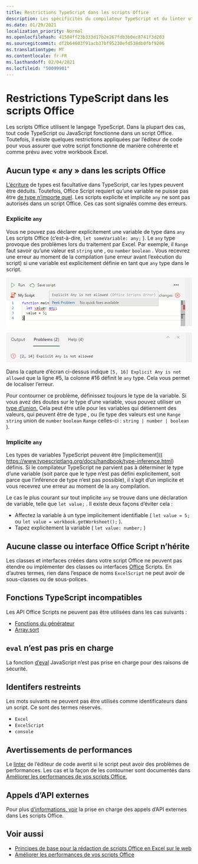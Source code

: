 ```yaml
---
title: Restrictions TypeScript dans les scripts Office
description: Les spécificités du compilateur TypeScript et du linter utilisés par l’éditeur de code de scripts Office.
ms.date: 01/29/2021
localization_priority: Normal
ms.openlocfilehash: 41584ff23b333d17b2e267fdb3b0ec8741f3d203
ms.sourcegitcommit: df2b64603f91acb37bf95230efd538db0fbf9206
ms.translationtype: MT
ms.contentlocale: fr-FR
ms.lasthandoff: 02/04/2021
ms.locfileid: "50099901"
---
```

# <a name="typescript-restrictions-in-office-scripts"></a>Restrictions TypeScript dans les scripts Office

Les scripts Office utilisent le langage TypeScript. Dans la plupart des cas, tout code TypeScript ou JavaScript fonctionne dans un script Office. Toutefois, il existe quelques restrictions appliquées par l’éditeur de code pour vous assurer que votre script fonctionne de manière cohérente et comme prévu avec votre workbook Excel.

## <a name="no-any-type-in-office-scripts"></a>Aucun type « any » dans les scripts Office

[L’écriture](https://www.typescriptlang.org/docs/handbook/typescript-in-5-minutes.html) de types est facultative dans TypeScript, car les types peuvent être déduits. Toutefois, Office Script requiert qu’une variable ne puisse pas être [de type n’importe quel](https://www.typescriptlang.org/docs/handbook/basic-types.html#any). Les scripts explicite et implicite `any` ne sont pas autorisés dans un script Office. Ces cas sont signalés comme des erreurs.

### <a name="explicit-any"></a>Explicite `any`

Vous ne pouvez pas déclarer explicitement une variable de type dans `any` Les scripts Office (c’est-à-dire, `let someVariable: any;` ). Le `any` type provoque des problèmes lors du traitement par Excel. Par exemple, il `Range` faut savoir qu’une valeur est `string` une , ou `number` `boolean` . Vous recevrez une erreur au moment de la compilation (une erreur avant l’exécution du script) si une variable est explicitement définie en tant que `any` type dans le script.

![Message explicite dans le texte de pointeur de l’éditeur de code](../images/explicit-any-editor-message.png)

![Erreur explicite dans la fenêtre de console](../images/explicit-any-error-message.png)

Dans la capture d’écran ci-dessus indique `[5, 16] Explicit Any is not allowed` que la ligne #5, la colonne #16 définit le `any` type. Cela vous permet de localiser l’erreur.

Pour contourner ce problème, définissez toujours le type de la variable. Si vous avez des doutes sur le type d’une variable, vous pouvez utiliser un [type d’union.](https://www.typescriptlang.org/docs/handbook/unions-and-intersections.html) Cela peut être utile pour les variables qui détiennent des valeurs, qui peuvent être de type , ou (le type des valeurs est une `Range` `string` union de `number` `boolean` `Range` celles-ci : `string | number | boolean` ).

### <a name="implicit-any"></a>Implicite `any`

Les types de variables TypeScript peuvent être [implicitement](( https://www.typescriptlang.org/docs/handbook/type-inference.html) définis. Si le compilateur TypeScript ne parvient pas à déterminer le type d’une variable (soit parce que le type n’est pas défini explicitement, soit parce que l’inférence de type n’est pas possible), il s’agit d’un implicite et vous recevrez une erreur au moment de la `any` compilation.

Le cas le plus courant sur tout implicite `any` se trouve dans une déclaration de variable, telle que `let value;` . Il existe deux façons d’éviter cela :

* Affectez la variable à un type implicitement identifiable ( `let value = 5;` ou `let value = workbook.getWorksheet();` ).
* Tapez explicitement la variable ( `let value: number;` )

## <a name="no-inheriting-office-script-classes-or-interfaces"></a>Aucune classe ou interface Office Script n’hérite

Les classes et interfaces créées dans votre script Office ne peuvent pas étendre ou implémenter des classes ou interfaces [Office](https://www.typescriptlang.org/docs/handbook/classes.html#inheritance) Scripts. En d’autres termes, rien dans l’espace de noms `ExcelScript` ne peut avoir de sous-classes ou de sous-polices.

## <a name="incompatible-typescript-functions"></a>Fonctions TypeScript incompatibles

Les API Office Scripts ne peuvent pas être utilisées dans les cas suivants :

* [Fonctions du générateur](https://developer.mozilla.org/docs/Web/JavaScript/Guide/Iterators_and_Generators#generator_functions)
* [Array.sort](https://developer.mozilla.org/docs/Web/JavaScript/Reference/Global_Objects/Array/sort)

## <a name="eval-is-not-supported"></a>`eval` n’est pas pris en charge

La fonction [d’eval](https://developer.mozilla.org/docs/Web/JavaScript/Reference/Global_Objects/eval) JavaScript n’est pas prise en charge pour des raisons de sécurité.

## <a name="restricted-identifers"></a>Identifers restreints

Les mots suivants ne peuvent pas être utilisés comme identificateurs dans un script. Ce sont des termes réservés.

* `Excel`
* `ExcelScript`
* `console`

## <a name="performance-warnings"></a>Avertissements de performances

Le [linter](https://wikipedia.org/wiki/Lint_(software)) de l’éditeur de code avertit si le script peut avoir des problèmes de performances. Les cas et la façon de les contourner sont documentés dans [Améliorer les performances de vos scripts Office.](web-client-performance.md)

## <a name="external-api-calls"></a>Appels d’API externes

Pour plus [d’informations, voir](external-calls.md) la prise en charge des appels d’API externes dans Les scripts Office.

## <a name="see-also"></a>Voir aussi

* [Principes de base pour la rédaction de scripts Office en Excel sur le web](scripting-fundamentals.md)
* [Améliorer les performances de vos scripts Office](web-client-performance.md)
